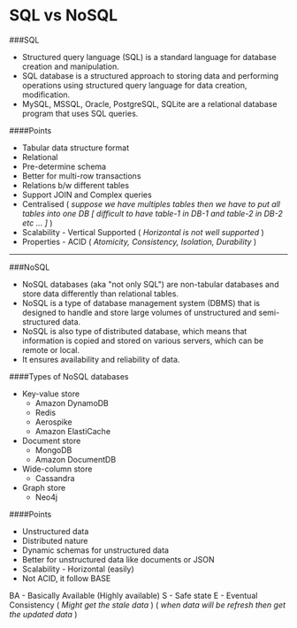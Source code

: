 # SQL vs NoSQL

###SQL

- Structured query language (SQL) is a standard language for database creation and manipulation.
- SQL database is a structured approach to storing data and performing operations using structured query language for data creation, modification.
- MySQL, MSSQL, Oracle, PostgreSQL, SQLite are a relational database program that uses SQL queries.

####Points

- Tabular data structure format
- Relational
- Pre-determine schema
- Better for multi-row transactions
- Relations b/w different tables
- Support JOIN and Complex queries
- Centralised ( _suppose we have multiples tables then we have to put all tables into one DB [ difficult to have table-1 in DB-1 and table-2 in DB-2 etc ... ]_ )
- Scalability - Vertical Supported ( _Horizontal is not well supported_ )
- Properties - ACID ( _Atomicity, Consistency, Isolation, Durability_ )


---

###NoSQL

- NoSQL databases (aka "not only SQL") are non-tabular databases and store data differently than relational tables.
- NoSQL is a type of database management system (DBMS) that is designed to handle and store large volumes of unstructured and semi-structured data.
- NoSQL is also type of distributed database, which means that information is copied and stored on various servers, which can be remote or local.
- It ensures availability and reliability of data.


####Types of NoSQL databases

- Key-value store
  - Amazon DynamoDB
  - Redis
  - Aerospike
  - Amazon ElastiCache
- Document store
  - MongoDB
  - Amazon DocumentDB
- Wide-column store
  - Cassandra 
- Graph store
  - Neo4j
  

####Points

- Unstructured data
- Distributed nature
- Dynamic schemas for unstructured data
- Better for unstructured data like documents or JSON
- Scalability - Horizontal (easily)
- Not ACID, it follow BASE

BA - Basically Available (Highly available)
S - Safe state
E - Eventual Consistency ( _Might get the stale data_ ) ( _when data will be refresh then get the updated data_ )